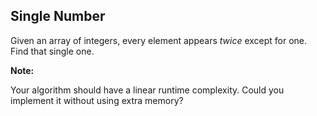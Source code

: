 ## Single Number

Given an array of integers, every element appears *twice* except for one. Find that single one.

**Note:**

Your algorithm should have a linear runtime complexity. Could you implement it without using extra memory?